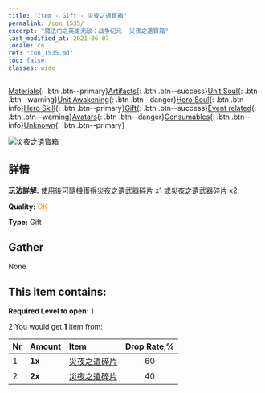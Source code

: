 ```yaml
---
title: "Item - Gift - 災夜之遺寶箱"
permalink: /con_1535/
excerpt: "魔法门之英雄无敌：战争纪元  災夜之遺寶箱"
last_modified_at: 2021-06-07
locale: cn
ref: "con_1535.md"
toc: false
classes: wide
---
```

 [Materials](/ItemsCN/){: .btn .btn--primary}[Artifacts](/ItemsCN/Artifacts/){: .btn .btn--success}[Unit Soul](/ItemsCN/UnitSoul/){: .btn .btn--warning}[Unit Awakening](/ItemsCN/UnitAwakening/){: .btn .btn--danger}[Hero Soul](/ItemsCN/HeroSoul/){: .btn .btn--info}[Hero Skill](/ItemsCN/HeroSkill/){: .btn .btn--primary}[Gift](/ItemsCN/Gift/){: .btn .btn--success}[Event related](/ItemsCN/Events/){: .btn .btn--warning}[Avatars](/ItemsCN/Avatars/){: .btn .btn--danger}[Consumables](/ItemsCN/Consumables/){: .btn .btn--info}[Unknown](/ItemsCN/Unknown/){: .btn .btn--primary}

 ![災夜之遺寶箱](/images/t/i_907149.png)

## 詳情
 **玩法詳解:** 使用後可隨機獲得災夜之遺武器碎片 x1 或災夜之遺武器碎片 x2

 **Quality:** <span style="color: #FF8C00">OK</span>

 **Type:** Gift

## Gather

  None

## This item contains:

 **Required Level to open:** 1

 2 You would get **1** item  from:

  | Nr | Amount |     Item    | Drop Rate,% |
  |:---|:-------|:------------|:---------:|
  | 1 |  **1x** | [災夜之遺碎片](/cn/Items/con_993/) | 60 | 
  | 2 |  **2x** | [災夜之遺碎片](/cn/Items/con_993/) | 40 | 
